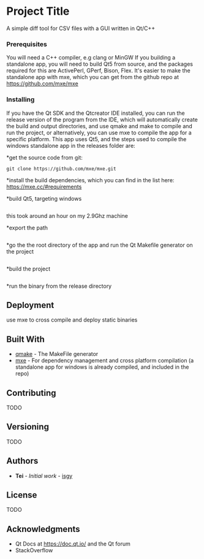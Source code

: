 # Project Title

A simple diff tool for CSV files with a GUI written in Qt/C++

### Prerequisites

You will need a C++ compiler, e.g clang or MinGW
If you building a standalone app, you will need to build Qt5 from source, and the packages required for this are ActivePerl, GPerf, Bison, Flex. 
It's easier to make the standalone app with mxe, which you can get from the github repo at 
https://github.com/mxe/mxe

### Installing

If you have the Qt SDK and the Qtcreator IDE installed, you can run the release version of the program from the IDE, 
which will automatically create the build and output directories, and use qmake and make to compile and run the project, or alternatively, you can use mxe to compile the app for a specific platform.
This app uses Qt5, and the steps used to compile the windows standalone app in the releases folder are:

*get the source code from git:
```
git clone https://github.com/mxe/mxe.git
```
*install the build dependencies, which you can find in the list here:
https://mxe.cc/#requirements

*build Qt5, targeting windows

```cd mxe && make qt5
```
this took around an hour on my 2.9Ghz machine

*export the path

```export PATH=<mxe root>/usr/bin:$PATH
```

*go the the root directory of the app and run the Qt Makefile generator on the project

```<mxe root>/usr/bin/i686-w64-mingw32.static-qmake-qt5
```
*build the project

```make
```
*run the binary from the release directory


## Deployment

use mxe to cross compile and deploy static binaries

## Built With

* [qmake](https://doc.qt.io/qt-5/qmake-manual.html) - The MakeFile generator
* [mxe](https://github.com/mxe/mxe) - For dependency management and cross platform compilation (a standalone app for windows is already compiled, and included in the repo)

## Contributing

TODO

## Versioning

TODO

## Authors

* **Tei** - *Initial work* - [isgy](https://github.com/isgy)

## License

TODO

## Acknowledgments

* Qt Docs at https://doc.qt.io/ and the Qt forum  
* StackOverflow
